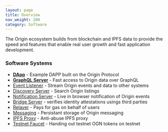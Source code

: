 ```yaml
---
layout: page
title: Overview
nav_weight: 200
category: Software
---
```



The Origin ecosystem builds from blockchain and IPFS data to provide the speed and features that enable real user growth and fast application development.

### Software Systems

- **[DApp](dapp)** - Example DAPP built on the Origin Protocol
- **[GraphQL Server](graphql-server)** - Fast access to Origin data over GraphQL
- [Event Listener](event-listener) - Stream Origin events and data to other systems
- [Discovery Server](discovery-server) - Search Origin listings
- [Notification Server](notification-server) - Live in browser notification of Origin events
- [Bridge Server](bridge-server) - verifies identity attestations usings third parties
- [Relayer](relayer) - Pays for gas on behalf of users
- [Messaging](messaging) - Persistant storage of Origin messaging
- [IPFS Proxy](ipfs-proxy) - Anti-abuse IPFS proxy
- [Testnet Faucet](faucet) - Handing out testnet OGN tokens on testnet